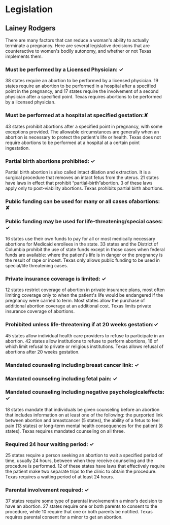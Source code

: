 # Legislation
## Lainey Rodgers
There are many factors that can reduce a woman's ability to actually terminate a pregnancy. Here are several legislative decisions that are  counteractive to women's bodily autonomy, and whether or not Texas implements them.
### Must be performed by a Licensed Physician: ✓
38 states require an abortion to be performed by a licensed physician. 19 states require an abortion to be performed in a hospital after a specified point in the pregnancy, and 17 states require the involvement of a second physician after a specified point. Texas requires abortions to be performed by a licensed physician.
### Must be performed at a hospital at specified gestation:✘
43 states prohibit abortions after a specified point in pregnancy, with some exceptions provided. The allowable circumstances are generally when an abortion is necessary to protect the patient's life or health. Texas does not require abortions to be performed at a hospital at a certain point ingestation. 
### Partial birth abortions prohibited: ✓
Partial birth abortion is also called intact dilation and extraction. It is a surgical procedure that removes an intact fetus from the uterus. 21 states have laws in effect that prohibit “partial-birth”abortion. 3 of these laws apply only to post-viability abortions. Texas prohibits partial birth abortions.
### Public funding can be used for many or all cases ofabortions: ✘
### Public funding may be used for life-threatening/special cases: ✓
16 states use their own funds to pay for all or most medically necessary abortions for Medicaid enrollees in the state. 33 states and the District of Columbia prohibit the use of state funds except in those cases when federal funds are available: where the patient's life is in danger or the pregnancy is the result of rape or incest. Texas only allows public funding to be used in special/life threatening cases.
### Private insurance coverage is limited: ✓
12 states restrict coverage of abortion in private insurance plans, most often limiting coverage only to when the patient's life would be endangered if the pregnancy were carried to term. Most states allow the purchase of additional abortion coverage at an additional cost. Texas limits private insurance coverage of abortions.
### Prohibited unless life-threatening if at 20 weeks gestation:✓
45 states allow individual health care providers to refuse to participate in an abortion. 42 states allow institutions to refuse to perform abortions, 16 of which limit refusal to private or religious institutions. Texas allows refusal of abortions after 20 weeks gestation.
### Mandated counseling including breast cancer link: ✓
### Mandated counseling including fetal pain: ✓
### Mandated counseling including negative psychologicaleffects: ✓
18 states mandate that individuals be given counseling before an abortion that includes information on at least one of the following: the purported link between abortion and breastcancer (5 states), the ability of a fetus to feel pain (13 states) or long-term mental health consequences for the patient (8 states). Texas requires mandated counseling on all three.
### Required 24 hour waiting period: ✓
25 states require a person seeking an abortion to wait a specified period of time, usually 24 hours, between when they receive counseling and the procedure is performed. 12 of these states have laws that effectively require the patient make two separate trips to the clinic to obtain the procedure. Texas requires a waiting period of at least 24 hours.
### Parental involvement required: ✓
37 states require some type of parental involvementin a minor’s decision to have an abortion. 27 states require one or both parents to consent to the procedure, while 10 require that one or both parents be notified. Texas requires parental consent for a minor to get an abortion.